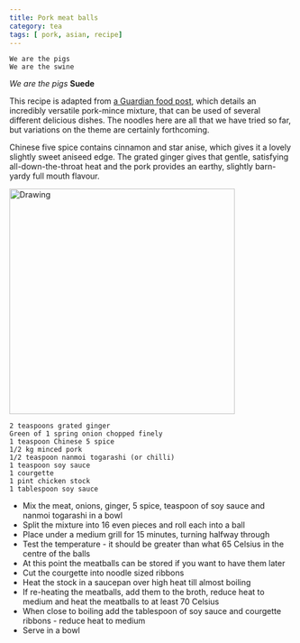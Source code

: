 ```yaml
---
title: Pork meat balls 
category: tea
tags: [ pork, asian, recipe]
---
```


	We are the pigs
	We are the swine
	
*We are the pigs* **Suede**

This recipe is adapted from [a Guardian food post](https://www.theguardian.com/lifeandstyle/2016/mar/19/minced-pork-skewers-with-peanut-and-coriander-dressing-recipe-get-ahead-alex-bluett), which details an incredibly versatile pork-mince mixture, that can be used of several different delicious dishes. The noodles here are all that we have tried so far, but variations on the theme are certainly forthcoming.

Chinese five spice contains cinnamon and star anise, which gives it a lovely slightly sweet aniseed edge.  The grated ginger gives that gentle, satisfying all-down-the-throat heat and the pork provides an earthy, slightly barn-yardy full mouth flavour.

<img src="http://fodblog.github.io/assets/pictures/meatballs.jpg" alt="Drawing" style="width: 400px;"/>

	2 teaspoons grated ginger
	Green of 1 spring onion chopped finely
	1 teaspoon Chinese 5 spice
	1/2 kg minced pork
	1/2 teaspoon nanmoi togarashi (or chilli)
	1 teaspoon soy sauce
	1 courgette
	1 pint chicken stock
	1 tablespoon soy sauce
	
* Mix the meat, onions, ginger, 5 spice, teaspoon of soy sauce and nanmoi togarashi in a bowl
* Split the mixture into 16 even pieces and roll each into a ball
* Place under a medium grill for 15 minutes, turning halfway through
* Test the temperature - it should be greater than what 65 Celsius in the centre of the balls 
* At this point the meatballs can be stored if you want to have them later
* Cut the courgette into noodle sized ribbons
* Heat the stock in a saucepan over high heat till almost boiling
* If re-heating the meatballs, add them to the broth, reduce heat to medium and heat the meatballs to at least 70 Celsius
* When close to boiling add the tablespoon of soy sauce and courgette ribbons - reduce heat to medium
* Serve in a bowl

	